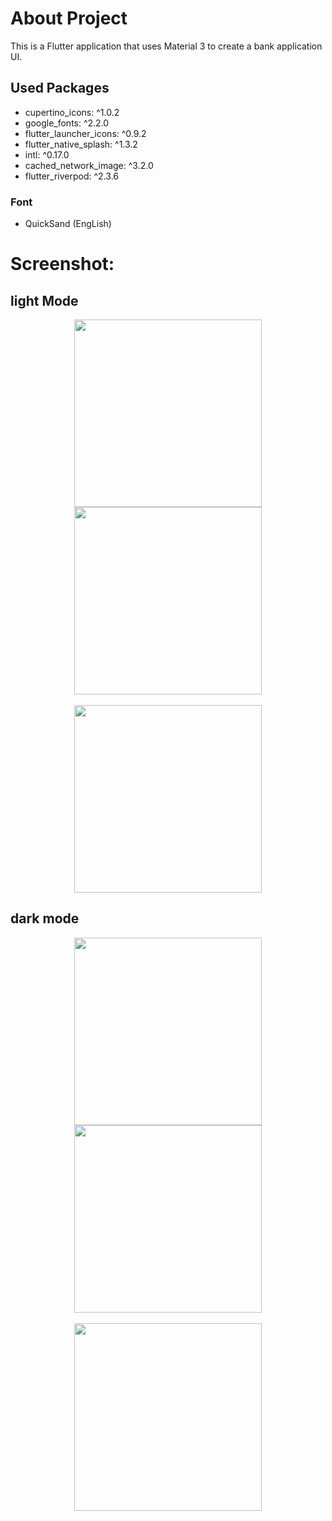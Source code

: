 # About Project
This is a Flutter application that uses Material 3 to create a bank application UI.

## Used Packages

* cupertino_icons: ^1.0.2
* google_fonts: ^2.2.0
* flutter_launcher_icons: ^0.9.2
* flutter_native_splash: ^1.3.2
* intl: ^0.17.0
* cached_network_image: ^3.2.0
* flutter_riverpod: ^2.3.6
### Font 
  * QuickSand (EngLish)

# Screenshot:
## light Mode

<div style="text-align:center; width: 100%;">
  <img src="assets/images/light_home.jpg" width="300" height="auto" align="center">
    <img src="assets/images/light_transfer.jpg" width="300" height="auto" align="center">
</div>
</br>
<div style="text-align:center; width: 100%;">
  <img src="assets/images/light_send.jpg" width="300" height="auto" align="center">
</div>


## dark mode

<div style="text-align:center; width: 100%;">
  <img src="assets/images/dark_home.jpg" width="300" height="auto" align="center">
    <img src="assets/images/dark_transfer.jpg" width="300" height="auto" align="center">
</div>
</br>
<div style="text-align:center; width: 100%;">
  <img src="assets/images/dark_send.jpg" width="300" height="auto" align="center">
</div>
